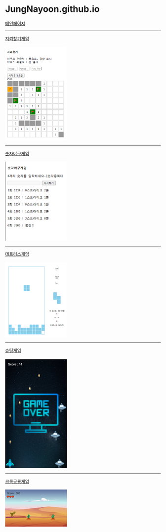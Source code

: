 # JungNayoon.github.io

[메인페이지](https://jungnayoon.github.io/main.html)
***
[지뢰찾기게임](https://jungnayoon.github.io/mineSweeper/mineSweeper)<br><br>
<img src="/image/mineSweeperGame.png" width="200px" alt="mineSweeperGame"></img><br/>
***
[숫자야구게임](https://jungnayoon.github.io/baseballGame/baseballGame)<br><br>
<img src="/image/baseballGame.png" width="200px" alt="baseballGame"></img><br/>
***
[테트리스게임](https://jungnayoon.github.io/TetrisGame/tetris)<br><br>
<img src="/image/tetrisGame.png" width="200px" alt="tetrisGame"></img><br/>
***
[슈팅게임](https://jungnayoon.github.io/shootingGame/shootingGame)<br><br>
<img src="/image/shootingGame.png" width="200px" alt="shootingGame"></img><br/>
***
[크롬공룡게임](https://jungnayoon.github.io/dinosaurGame/dinosaurGame)<br><br>
<img src="/image/dinosaurGame.png" width="200px" alt="dinosaurGame"></img><br/>
